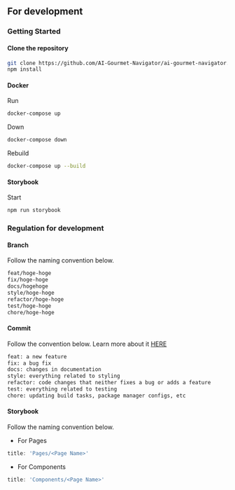 ## For development

### Getting Started

#### Clone the repository

```bash
git clone https://github.com/AI-Gourmet-Navigator/ai-gourmet-navigator.git
npm install
```

#### Docker

Run

```bash
docker-compose up
```

Down

```bash
docker-compose down
```

Rebuild

```bash
docker-compose up --build
```

#### Storybook

Start

```bash
npm run storybook
```

### Regulation for development

#### Branch

Follow the naming convention below.

```bash
feat/hoge-hoge
fix/hoge-hoge
docs/hogehoge
style/hoge-hoge
refactor/hoge-hoge
test/hoge-hoge
chore/hoge-hoge
```

#### Commit

Follow the convention below. Learn more about it [HERE](https://dev.to/chrissiemhrk/git-commit-message-5e21)

```bash
feat: a new feature
fix: a bug fix
docs: changes in documentation
style: everything related to styling
refactor: code changes that neither fixes a bug or adds a feature
test: everything related to testing
chore: updating build tasks, package manager configs, etc
```

#### Storybook

Follow the naming convention below.

- For Pages

```typescript
title: 'Pages/<Page Name>'
```

- For Components

```typescript
title: 'Components/<Page Name>'
```
